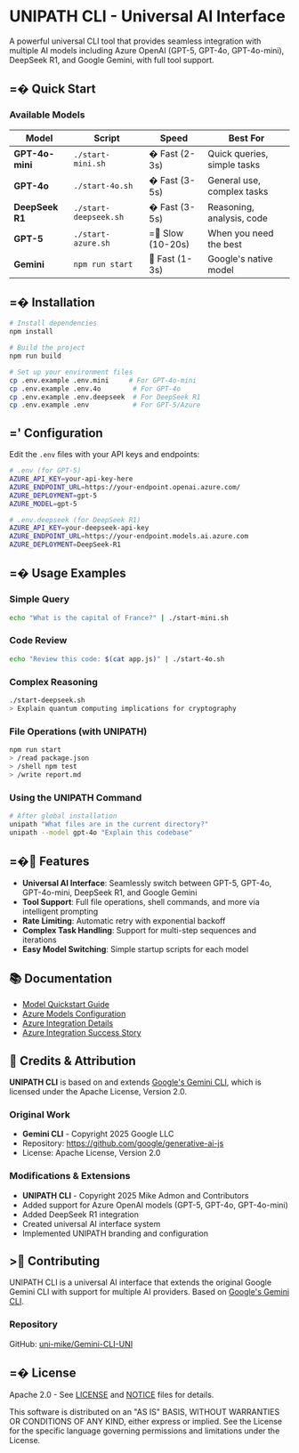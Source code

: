 # UNIPATH CLI - Universal AI Interface

A powerful universal CLI tool that provides seamless integration with multiple AI models including Azure OpenAI (GPT-5, GPT-4o, GPT-4o-mini), DeepSeek R1, and Google Gemini, with full tool support.

## =� Quick Start

### Available Models

| Model | Script | Speed | Best For |
|-------|--------|-------|----------|
| **GPT-4o-mini** | `./start-mini.sh` | � Fast (2-3s) | Quick queries, simple tasks |
| **GPT-4o** | `./start-4o.sh` | � Fast (3-5s) | General use, complex tasks |
| **DeepSeek R1** | `./start-deepseek.sh` | � Fast (3-5s) | Reasoning, analysis, code |
| **GPT-5** | `./start-azure.sh` | = Slow (10-20s) | When you need the best |
| **Gemini** | `npm run start` | 🚀 Fast (1-3s) | Google's native model |

## =� Installation

```bash
# Install dependencies
npm install

# Build the project
npm run build

# Set up your environment files
cp .env.example .env.mini     # For GPT-4o-mini
cp .env.example .env.4o        # For GPT-4o  
cp .env.example .env.deepseek  # For DeepSeek R1
cp .env.example .env           # For GPT-5/Azure
```

## =' Configuration

Edit the `.env` files with your API keys and endpoints:

```bash
# .env (for GPT-5)
AZURE_API_KEY=your-api-key-here
AZURE_ENDPOINT_URL=https://your-endpoint.openai.azure.com/
AZURE_DEPLOYMENT=gpt-5
AZURE_MODEL=gpt-5

# .env.deepseek (for DeepSeek R1)
AZURE_API_KEY=your-deepseek-api-key
AZURE_ENDPOINT_URL=https://your-endpoint.models.ai.azure.com
AZURE_DEPLOYMENT=DeepSeek-R1
```

## =� Usage Examples

### Simple Query
```bash
echo "What is the capital of France?" | ./start-mini.sh
```

### Code Review
```bash
echo "Review this code: $(cat app.js)" | ./start-4o.sh
```

### Complex Reasoning
```bash
./start-deepseek.sh
> Explain quantum computing implications for cryptography
```

### File Operations (with UNIPATH)
```bash
npm run start
> /read package.json
> /shell npm test
> /write report.md
```

### Using the UNIPATH Command
```bash
# After global installation
unipath "What files are in the current directory?"
unipath --model gpt-4o "Explain this codebase"
```

## =� Features

- **Universal AI Interface**: Seamlessly switch between GPT-5, GPT-4o, GPT-4o-mini, DeepSeek R1, and Google Gemini
- **Tool Support**: Full file operations, shell commands, and more via intelligent prompting
- **Rate Limiting**: Automatic retry with exponential backoff
- **Complex Task Handling**: Support for multi-step sequences and iterations
- **Easy Model Switching**: Simple startup scripts for each model

## 📚 Documentation

- [Model Quickstart Guide](docs/MODELS-QUICKSTART.md)
- [Azure Models Configuration](docs/AZURE-MODELS-GUIDE.md)
- [Azure Integration Details](docs/README-AZURE.md)
- [Azure Integration Success Story](docs/AZURE-INTEGRATION-SUCCESS.md)

## 🤝 Credits & Attribution

**UNIPATH CLI** is based on and extends [Google's Gemini CLI](https://github.com/google/generative-ai-js), which is licensed under the Apache License, Version 2.0.

### Original Work
- **Gemini CLI** - Copyright 2025 Google LLC
- Repository: https://github.com/google/generative-ai-js
- License: Apache License, Version 2.0

### Modifications & Extensions
- **UNIPATH CLI** - Copyright 2025 Mike Admon and Contributors
- Added support for Azure OpenAI models (GPT-5, GPT-4o, GPT-4o-mini)
- Added DeepSeek R1 integration
- Created universal AI interface system
- Implemented UNIPATH branding and configuration

## > Contributing

UNIPATH CLI is a universal AI interface that extends the original Google Gemini CLI with support for multiple AI providers. Based on [Google's Gemini CLI](https://github.com/google/generative-ai-js).

### Repository

GitHub: [uni-mike/Gemini-CLI-UNI](https://github.com/uni-mike/Gemini-CLI-UNI)

## =� License

Apache 2.0 - See [LICENSE](LICENSE) and [NOTICE](NOTICE) files for details.

This software is distributed on an "AS IS" BASIS, WITHOUT WARRANTIES OR CONDITIONS OF ANY KIND, either express or implied. See the License for the specific language governing permissions and limitations under the License.